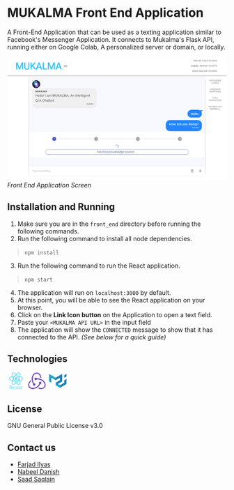 # MUKALMA Front End Application
A Front-End Application that can be used as a texting application similar to Facebook's Messenger Application. It connects to Mukalma's Flask API, running either on Google Colab, A personalized server or domain, or locally. 

![image](../../res/images/screen1.PNG)
*Front End Application Screen*

## Installation and Running
1. Make sure you are in the `front_end` directory before running the following commands.
2. Run the following command to install all node dependencies. 
> `npm install`
3. Run the following command to run the React application.
> `npm start`
4. The application will run on `localhost:3000` by default.
5. At this point, you will be able to see the React application on your browser. 
6. Click on the **Link Icon button** on the Application to open a text field.
7. Paste your `<MUKALMA API URL>` in the input field
8. The application will show the `CONNECTED` message to show that it has connected to the API. *(See below for a quick guide)*

## Technologies
<div>
    <img src="https://github.com/devicons/devicon/blob/master/icons/react/react-original-wordmark.svg" title="React" alt="React" width="40" height="40"/>&nbsp;
    <img src="https://github.com/devicons/devicon/blob/master/icons/redux/redux-original.svg" title="Redux" alt="Redux " width="40" height="40"/>&nbsp;
    <img src="https://github.com/devicons/devicon/blob/master/icons/materialui/materialui-original.svg" title="Material UI" alt="Material UI" width="40" height="40"/>&nbsp;
</div>

## License
GNU General Public License v3.0

## Contact us
- [Farjad Ilyas](mailto:ilyasfarjad@gmail.com?subject=[GitHub]%20Source%20Han%20Sans)
- [Nabeel Danish](mailto:nabeelben@gmail.com?subject=[GitHub]%20Source%20Han%20Sans)
- [Saad Saqlain](mailto:i180694@nu.edu.pk?subject=[GitHub]%20Source%20Han%20Sans)